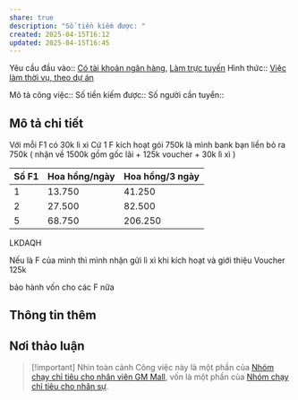 ```yaml
---
share: true
description: "Số tiền kiếm được: "
created: 2025-04-15T16:12
updated: 2025-04-15T16:45
---
```

Yêu cầu đầu vào:: [Có tài khoản ngân hàng](../../../1%20Y%C3%AAu%20c%E1%BA%A7u%20%C4%91%E1%BA%A7u%20v%C3%A0o/C%C3%B3%20t%C3%A0i%20kho%E1%BA%A3n%20ng%C3%A2n%20h%C3%A0ng.md), [Làm trực tuyến](../../../1%20Y%C3%AAu%20c%E1%BA%A7u%20%C4%91%E1%BA%A7u%20v%C3%A0o/Theo%20t%C3%ADnh%20ch%E1%BA%A5t%20c%C3%B4ng%20vi%E1%BB%87c/L%C3%A0m%20tr%E1%BB%B1c%20tuy%E1%BA%BFn.md)
Hình thức:: [Việc làm thời vụ, theo dự án](../../../2%20H%C3%ACnh%20th%E1%BB%A9c/Vi%E1%BB%87c%20l%C3%A0m%20th%E1%BB%9Di%20v%E1%BB%A5,%20theo%20d%E1%BB%B1%20%C3%A1n.md)

Mô tả công việc:: 
Số tiền kiếm được::
Số người cần tuyển:: 

## Mô tả chi tiết
Với mỗi F1 có 30k lì xì
Cứ 1 F kích hoạt gói 750k là mình bank bạn liền
bỏ ra 750k ( nhận về 1500k gồm gốc lãi + 125k voucher + 30k lì xì )


| Số F1 | Hoa hồng/ngày | Hoa hồng/3 ngày | 
| ----- | ------------- | --------------- | 
| 1     | 13.750        | 41.250          | 
| 2     | 27.500        | 82.500          | 
| 5     | 68.750        | 206.250         | 

LKDAQH


Nếu là F của mình thì mình nhận gửi lì xì khi kích hoạt và giới thiệu
Voucher 125k

bảo hành vốn cho các F nữa
## Thông tin thêm
## Nơi thảo luận

> [!important] Nhìn toàn cảnh
> Công việc này là một phần của [Nhóm chạy chỉ tiêu cho nhân viên GM Mall](./GM%20Mall/index.md), vốn là một phần của [Nhóm chạy chỉ tiêu cho nhân sự](../../../../../%F0%9F%93%90D%E1%BB%B1%20%C3%A1n/Ch%E1%BA%A1y%20ch%E1%BB%89%20ti%C3%AAu/index.md).